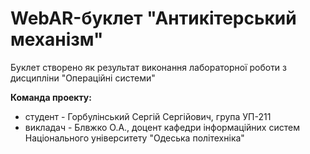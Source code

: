 # WebAR-буклет "Антикітерський механізм"
Буклет створено як результат виконання лабораторної роботи з дисципліни "Операційні системи"

**Команда проекту:**
+ студент - Горбулінський Сергій Сергійович, група УП-211
+ викладач - Блвжко О.А., доцент кафедри інформаційних систем Національного університету "Одеська політехніка"
